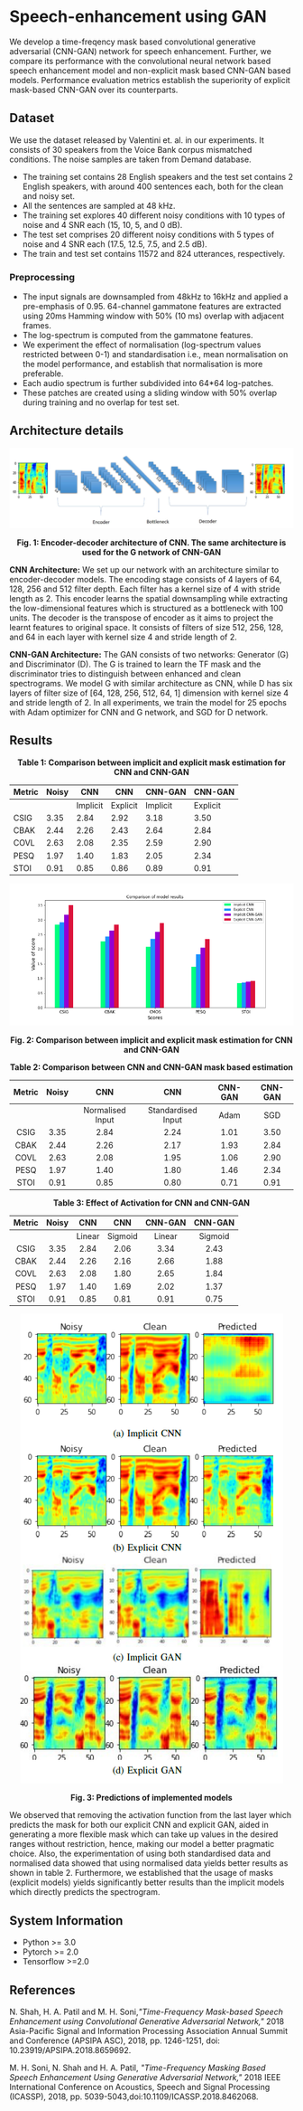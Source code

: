 # Speech-enhancement using GAN
We develop a time-freqency mask based convolutional generative adversarial (CNN-GAN) network for speech enhancement. Further, we compare its performance with the convolutional neural network based speech enhancement model and non-explicit mask based CNN-GAN based models. Performance evaluation metrics establish the superiority of explicit mask-based CNN-GAN over its counterparts.

## Dataset
We use the dataset released by Valentini et. al. in our experiments. It consists of 30 speakers from the Voice Bank corpus mismatched conditions. The noise samples are taken from Demand database. 
- The training set contains 28 English speakers and the test set contains 2 English speakers, with around 400 sentences each, both for the clean and noisy set. 
- All the sentences are sampled at 48 kHz. 
- The training set explores 40 different noisy conditions with 10 types of noise and 4 SNR each (15, 10, 5, and 0 dB). 
- The test set comprises 20 different noisy conditions with 5 types of noise and 4 SNR each (17.5, 12.5, 7.5, and 2.5 dB). 
- The train and test set contains 11572 and 824 utterances, respectively.

### Preprocessing
- The input signals are downsampled from 48kHz to 16kHz and applied a pre-emphasis of 0.95. 64-channel gammatone features are extracted using 20ms Hamming window with 50% (10 ms) overlap with adjacent frames. 
- The log-spectrum is computed from the gammatone features. 
- We experiment the effect of normalisation (log-spectrum values restricted between 0-1) and standardisation i.e., mean normalisation on the model performance, and establish that normalisation is more preferable. 
- Each audio spectrum is further subdivided into 64\*64 log-patches. 
- These patches are created using a sliding window with 50% overlap during training and no overlap for test set.
## Architecture details

<div align="center">
  
  ![Architecture](Images/Architecture.PNG)
  
</div>  
<p align="center"><b>Fig. 1: Encoder-decoder architecture of CNN. The same architecture is used for the G network of CNN-GAN </b></p>

**CNN Architecture:** We set up our network with an architecture similar to encoder-decoder models. The encoding stage consists of 4 layers of 64, 128, 256 and 512 filter depth. Each filter has a kernel size of 4 with stride length as 2. This encoder learns the spatial downsampling while extracting the low-dimensional features which is structured as a bottleneck with 100 units. The decoder is the transpose of encoder as it aims to project the learnt features to original space. It consists of filters of size 512, 256, 128, and 64 in each layer with kernel size 4 and stride length of 2.

**CNN-GAN Architecture:** The GAN consists of two networks: Generator (G) and Discriminator (D). The G is trained to learn the TF mask and the discriminator tries to distinguish between enhanced and clean spectrograms. We model G with similar architecture as CNN, while D has six layers of filter size of [64, 128, 256, 512, 64, 1] dimension with kernel size 4 and stride length of 2. In all experiments, we train the model for 25 epochs with Adam optimizer for CNN and G network, and SGD for D network.

## Results

<p align="center"><b>Table 1: Comparison between implicit and explicit mask estimation for CNN and CNN-GAN</b></p>

<div align="center">
  
|Metric| Noisy| CNN|CNN| CNN-GAN|CNN-GAN|
|------|------|----|------|--------|-------|
|||Implicit| Explicit| Implicit| Explicit|
|CSIG |3.35 |2.84 |2.92 |3.18 |3.50|
|CBAK |2.44 |2.26 |2.43 |2.64 |2.84|
|COVL |2.63 |2.08 |2.35 |2.59 |2.90|
|PESQ |1.97 |1.40 |1.83 |2.05 |2.34|
|STOI |0.91 |0.85 |0.86 |0.89 |0.91|

</div>


<div align="center">
  
  ![Results](Images/Results.png)
</div>

<p align = "center"><b>Fig. 2: Comparison between implicit and explicit mask estimation for CNN and CNN-GAN</b></p>


<p align="center"><b>Table 2: Comparison between CNN and CNN-GAN mask based estimation</b></p>

<div align="center">
  
|Metric |Noisy |CNN |CNN|CNN-GAN|CNN-GAN|
|:----:|:----:|:----:|:----:|:----:|:----:|
|||Normalised Input|Standardised Input|Adam| SGD|
|CSIG |3.35 |2.84 |2.24 |1.01 |3.50|
|CBAK |2.44 |2.26 |2.17 |1.93 |2.84|
|COVL |2.63 |2.08 |1.95 |1.06 |2.90|
|PESQ |1.97 |1.40 |1.80 |1.46 |2.34|
|STOI |0.91 |0.85 |0.80 |0.71 |0.91|
  
</div>

<p align="center"><b>Table 3: Effect of Activation for CNN and CNN-GAN</b></p>

<div align="center">
  
|Metric |Noisy |CNN |CNN|CNN-GAN|CNN-GAN|
|:----:|:----:|:----:|:----:|:----:|:----:|
|||Linear| Sigmoid| Linear| Sigmoid|
|CSIG |3.35 |2.84 |2.06 |3.34 |2.43|
|CBAK |2.44 |2.26 |2.16 |2.66 |1.88|
|COVL |2.63 |2.08 |1.80 |2.65 |1.84|
|PESQ |1.97 |1.40 |1.69 |2.02 |1.37|
|STOI |0.91 |0.85 |0.81 |0.91 |0.75|
  
</div>



<div align="center">

  ![Predictions](Images/Predictions.PNG)
  
</div>

<p align="center"><b>Fig. 3: Predictions of implemented models</b></p>

We observed that removing the activation function from the last layer  which predicts the mask for both our explicit CNN and explicit GAN, aided in generating a more flexible mask which can take up values in the desired ranges without restriction, hence, making our model a better pragmatic choice. Also, the experimentation of using both standardised data and normalised data showed that using normalised data yields better results as shown in table 2. Furthermore, we established that the usage of masks (explicit models) yields significantly better results than the implicit models which directly predicts the spectrogram.

## System Information
- Python >= 3.0
- Pytorch >= 2.0
- Tensorflow >=2.0

## References
N. Shah, H. A. Patil and M. H. Soni,*"Time-Frequency Mask-based Speech Enhancement using Convolutional Generative Adversarial Network,"* 2018 Asia-Pacific Signal and Information Processing Association Annual Summit and Conference (APSIPA ASC), 2018, pp. 1246-1251, doi: 10.23919/APSIPA.2018.8659692.

M. H. Soni, N. Shah and H. A. Patil, *"Time-Frequency Masking Based Speech Enhancement Using Generative Adversarial Network,"* 2018 IEEE International Conference on Acoustics, Speech and Signal Processing (ICASSP), 2018, pp. 5039-5043,doi:10.1109/ICASSP.2018.8462068.
